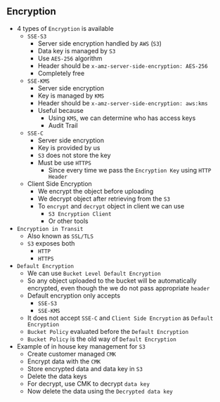 ## Encryption

- 4 types of `Encryption` is available
  - `SSE-S3`
    - Server side encryption handled by `AWS` (`S3`)
    - Data key is managed by `S3`
    - Use `AES-256` algorithm
    - Header should be `x-amz-server-side-encryption: AES-256`
    - Completely free
  - `SSE-KMS`
    - Server side encryption
    - Key is managed by `KMS`
    - Header should be `x-amz-server-side-encryption: aws:kms`
    - Useful because
      - Using `KMS`, we can determine who has access keys
      - Audit Trail
  - `SSE-C`
    - Server side encryption
    - Key is provided by us
    - `S3` does not store the key
    - Must be use `HTTPS`
      - Since every time we pass the `Encryption Key` using `HTTP Header`
  - Client Side Encryption
    - We encrypt the object before uploading
    - We decrypt object after retrieving from the `S3`
    - To `encrypt` and `decrypt` object in client we can use
      - `S3 Encryption Client`
      - Or other tools
- `Encryption in Transit`
  - Also known as `SSL/TLS`
  - `S3` exposes both
    - `HTTP`
    - `HTTPS`
- `Default Encryption`
  - We can use `Bucket Level Default Encryption`
  - So any object uploaded to the bucket will be automatically encrypted, even though the we do not pass appropriate `header`
  - Default encryption only accepts
    - `SSE-S3`
    - `SSE-KMS`
  - It does not accept `SSE-C` and `Client Side Encryption` as `Default Encryption`
  - `Bucket Policy` evaluated before the `Default Encryption`
  - `Bucket Policy` is the old way of `Default Encryption`
- Example of in house key management for `S3`
  - Create customer managed `CMK`
  - Encrypt data with the `CMK`
  - Store encrypted data and data key in `S3`
  - Delete the data keys
  - For decrypt, use CMK to decrypt `data key`
  - Now delete the data using the `Decrypted data key`
